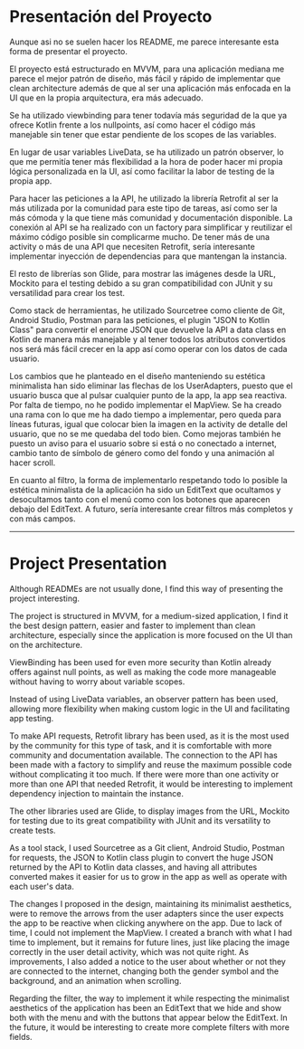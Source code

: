 # Presentación del Proyecto

Aunque asi no se suelen hacer los README, me parece interesante esta forma de presentar el proyecto.

El proyecto está estructurado en MVVM, para una aplicación mediana me parece el mejor patrón de diseño, más fácil y rápido de implementar que clean architecture además de que al ser una aplicación más enfocada en la UI que en la propia arquitectura, era más adecuado.

Se ha utilizado viewbinding para tener todavía más seguridad de la que ya ofrece Kotlin frente a los nullpoints, así como hacer el código más manejable sin tener que estar pendiente de los scopes de las variables.

En lugar de usar variables LiveData, se ha utilizado un patrón observer, lo que me permitía tener más flexibilidad a la hora de poder hacer mi propia lógica personalizada en la UI, así como facilitar la labor de testing de la propia app.

Para hacer las peticiones a la API, he utilizado la librería Retrofit al ser la más utilizada por la comunidad para este tipo de tareas, así como ser la más cómoda y la que tiene más comunidad y documentación disponible. La conexión al API se ha realizado con un factory para simplificar y reutilizar el máximo código posible sin complicarme mucho. De tener más de una activity o más de una API que necesiten Retrofit, sería interesante implementar inyección de dependencias para que mantengan la instancia.

El resto de librerías son Glide, para mostrar las imágenes desde la URL, Mockito para el testing debido a su gran compatibilidad con JUnit y su versatilidad para crear los test.

Como stack de herramientas, he utilizado Sourcetree como cliente de Git, Android Studio, Postman para las peticiones, el plugin "JSON to Kotlin Class" para convertir el enorme JSON que devuelve la API a data class en Kotlin de manera más manejable y al tener todos los atributos convertidos nos será más fácil crecer en la app así como operar con los datos de cada usuario.

Los cambios que he planteado en el diseño manteniendo su estética minimalista han sido eliminar las flechas de los UserAdapters, puesto que el usuario busca que al pulsar cualquier punto de la app, la app sea reactiva. Por falta de tiempo, no he podido implementar el MapView. Se ha creado una rama con lo que me ha dado tiempo a implementar, pero queda para líneas futuras, igual que colocar bien la imagen en la activity de detalle del usuario, que no se me quedaba del todo bien. Como mejoras también he puesto un aviso para el usuario sobre si está o no conectado a internet, cambio tanto de símbolo de género como del fondo y una animación al hacer scroll.

En cuanto al filtro, la forma de implementarlo respetando todo lo posible la estética minimalista de la aplicación ha sido un EditText que ocultamos y desocultamos tanto con el menú como con los botones que aparecen debajo del EditText. A futuro, sería interesante crear filtros más completos y con más campos.
____________________________________________________________________________________________________________________________________________________________________________________

# Project Presentation
Although READMEs are not usually done, I find this way of presenting the project interesting.

The project is structured in MVVM, for a medium-sized application, I find it the best design pattern, easier and faster to implement than clean architecture, especially since the application is more focused on the UI than on the architecture.

ViewBinding has been used for even more security than Kotlin already offers against null points, as well as making the code more manageable without having to worry about variable scopes.

Instead of using LiveData variables, an observer pattern has been used, allowing more flexibility when making custom logic in the UI and facilitating app testing.

To make API requests, Retrofit library has been used, as it is the most used by the community for this type of task, and it is comfortable with more community and documentation available. The connection to the API has been made with a factory to simplify and reuse the maximum possible code without complicating it too much. If there were more than one activity or more than one API that needed Retrofit, it would be interesting to implement dependency injection to maintain the instance.

The other libraries used are Glide, to display images from the URL, Mockito for testing due to its great compatibility with JUnit and its versatility to create tests.

As a tool stack, I used Sourcetree as a Git client, Android Studio, Postman for requests, the JSON to Kotlin class plugin to convert the huge JSON returned by the API to Kotlin data classes, and having all attributes converted makes it easier for us to grow in the app as well as operate with each user's data.

The changes I proposed in the design, maintaining its minimalist aesthetics, were to remove the arrows from the user adapters since the user expects the app to be reactive when clicking anywhere on the app. Due to lack of time, I could not implement the MapView. I created a branch with what I had time to implement, but it remains for future lines, just like placing the image correctly in the user detail activity, which was not quite right. As improvements, I also added a notice to the user about whether or not they are connected to the internet, changing both the gender symbol and the background, and an animation when scrolling.

Regarding the filter, the way to implement it while respecting the minimalist aesthetics of the application has been an EditText that we hide and show both with the menu and with the buttons that appear below the EditText. In the future, it would be interesting to create more complete filters with more fields.
